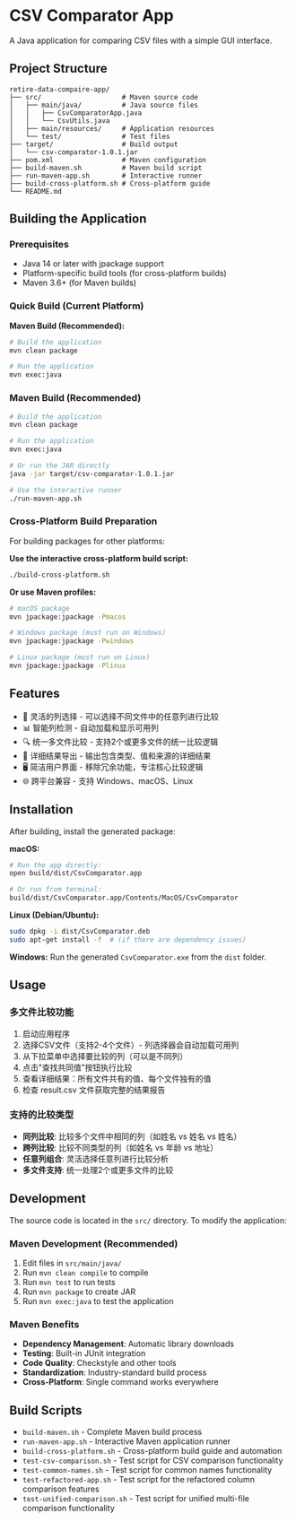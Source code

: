 # CSV Comparator App

A Java application for comparing CSV files with a simple GUI interface.

## Project Structure

```
retire-data-compaire-app/
├── src/                    # Maven source code
│   ├── main/java/          # Java source files
│   │   ├── CsvComparatorApp.java
│   │   └── CsvUtils.java
│   ├── main/resources/     # Application resources
│   └── test/               # Test files
├── target/                 # Build output
│   └── csv-comparator-1.0.1.jar
├── pom.xml                 # Maven configuration
├── build-maven.sh          # Maven build script
├── run-maven-app.sh        # Interactive runner
├── build-cross-platform.sh # Cross-platform guide
└── README.md
```

## Building the Application

### Prerequisites
- Java 14 or later with jpackage support
- Platform-specific build tools (for cross-platform builds)
- Maven 3.6+ (for Maven builds)

### Quick Build (Current Platform)

**Maven Build (Recommended):**
```bash
# Build the application
mvn clean package

# Run the application
mvn exec:java
```

### Maven Build (Recommended)
```bash
# Build the application
mvn clean package

# Run the application
mvn exec:java

# Or run the JAR directly
java -jar target/csv-comparator-1.0.1.jar

# Use the interactive runner
./run-maven-app.sh
```

### Cross-Platform Build Preparation
For building packages for other platforms:

**Use the interactive cross-platform build script:**
```bash
./build-cross-platform.sh
```

**Or use Maven profiles:**
```bash
# macOS package
mvn jpackage:jpackage -Pmacos

# Windows package (must run on Windows)
mvn jpackage:jpackage -Pwindows

# Linux package (must run on Linux)
mvn jpackage:jpackage -Plinux
```

## Features
- 🎯 灵活的列选择 - 可以选择不同文件中的任意列进行比较
- 📊 智能列检测 - 自动加载和显示可用列
- 🔍 统一多文件比较 - 支持2个或更多文件的统一比较逻辑
- 📄 详细结果导出 - 输出包含类型、值和来源的详细结果
- 🖥️ 简洁用户界面 - 移除冗余功能，专注核心比较逻辑
- 🌐 跨平台兼容 - 支持 Windows、macOS、Linux

## Installation
After building, install the generated package:

**macOS:**
```bash
# Run the app directly:
open build/dist/CsvComparator.app

# Or run from terminal:
build/dist/CsvComparator.app/Contents/MacOS/CsvComparator
```

**Linux (Debian/Ubuntu):**
```bash
sudo dpkg -i dist/CsvComparator.deb
sudo apt-get install -f  # (if there are dependency issues)
```

**Windows:**
Run the generated `CsvComparator.exe` from the `dist` folder.

## Usage

### 多文件比较功能
1. 启动应用程序
2. 选择CSV文件（支持2-4个文件）- 列选择器会自动加载可用列
3. 从下拉菜单中选择要比较的列（可以是不同列）
4. 点击"查找共同值"按钮执行比较
5. 查看详细结果：所有文件共有的值、每个文件独有的值
6. 检查 result.csv 文件获取完整的结果报告

### 支持的比较类型
- **同列比较**: 比较多个文件中相同的列（如姓名 vs 姓名 vs 姓名）
- **跨列比较**: 比较不同类型的列（如姓名 vs 年龄 vs 地址）
- **任意列组合**: 灵活选择任意列进行比较分析
- **多文件支持**: 统一处理2个或更多文件的比较

## Development
The source code is located in the `src/` directory. To modify the application:



### Maven Development (Recommended)
1. Edit files in `src/main/java/`
2. Run `mvn clean compile` to compile
3. Run `mvn test` to run tests
4. Run `mvn package` to create JAR
5. Run `mvn exec:java` to test the application

### Maven Benefits
- **Dependency Management**: Automatic library downloads
- **Testing**: Built-in JUnit integration
- **Code Quality**: Checkstyle and other tools
- **Standardization**: Industry-standard build process
- **Cross-Platform**: Single command works everywhere

## Build Scripts
- `build-maven.sh` - Complete Maven build process
- `run-maven-app.sh` - Interactive Maven application runner
- `build-cross-platform.sh` - Cross-platform build guide and automation
- `test-csv-comparison.sh` - Test script for CSV comparison functionality
- `test-common-names.sh` - Test script for common names functionality
- `test-refactored-app.sh` - Test script for the refactored column comparison features
- `test-unified-comparison.sh` - Test script for unified multi-file comparison functionality 